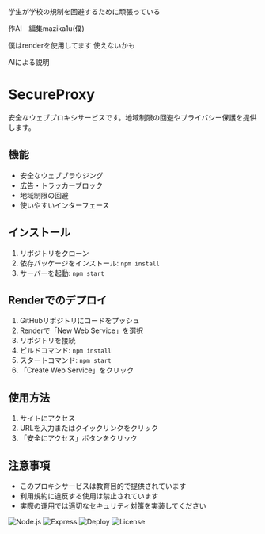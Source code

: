 学生が学校の規制を回避するために頑張っている

作AI　編集mazika1u(僕)

僕はrenderを使用してます
使えないかも

AIによる説明

# SecureProxy

安全なウェブプロキシサービスです。地域制限の回避やプライバシー保護を提供します。

## 機能

- 安全なウェブブラウジング
- 広告・トラッカーブロック
- 地域制限の回避
- 使いやすいインターフェース

## インストール

1. リポジトリをクローン
2. 依存パッケージをインストール: `npm install`
3. サーバーを起動: `npm start`

## Renderでのデプロイ

1. GitHubリポジトリにコードをプッシュ
2. Renderで「New Web Service」を選択
3. リポジトリを接続
4. ビルドコマンド: `npm install`
5. スタートコマンド: `npm start`
6. 「Create Web Service」をクリック

## 使用方法

1. サイトにアクセス
2. URLを入力またはクイックリンクをクリック
3. 「安全にアクセス」ボタンをクリック

## 注意事項

- このプロキシサービスは教育目的で提供されています
- 利用規約に違反する使用は禁止されています
- 実際の運用では適切なセキュリティ対策を実装してください

![Node.js](https://img.shields.io/badge/Node.js-22.16.0-green)
![Express](https://img.shields.io/badge/Express-4.18.2-lightgrey)
![Deploy](https://img.shields.io/badge/Deploy-Render-blue)
![License](https://img.shields.io/badge/License-MIT-yellow)
